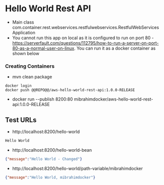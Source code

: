 # Hello World Rest API

- Main class com.container.rest.webservices.restfulwebservices.RestfulWebServicesApplication 
- You cannot run this app on local as it is configured to run on port 80 - https://serverfault.com/questions/112795/how-to-run-a-server-on-port-80-as-a-normal-user-on-linux. You can run it as a docker container as shown below


### Creating Containers

- mvn clean package

```
docker login
docker push @@REPO@@/aws-hello-world-rest-api:1.0.0-RELEASE
```
- docker run --publish 8200:80 mibrahimdocker/aws-hello-world-rest-api:1.0.0-RELEASE

## Test URLs

- http://localhost:8200/hello-world

```txt
Hello World
```

- http://localhost:8200/hello-world-bean

```json
{"message":"Hello World - Changed"}
```

- http://localhost:8200/hello-world/path-variable/mibrahimdocker

```json
{"message":"Hello World, mibrahimdocker"}
```

